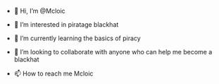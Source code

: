 - 👋 Hi, I’m @Mcloic
- 👀 I’m interested in piratage blackhat 
- 🌱 I’m currently learning the basics of piracy
- 💞️ I’m looking to collaborate with anyone who can help me become a blackhat

- 📫 How to reach me 
Mcloic
<!---
Mcloic/Mcloic is a ✨ special ✨ repository because its `README.md` (this file) appears on your GitHub profile.
You can click the Preview link to take a look at your changes.
--->
